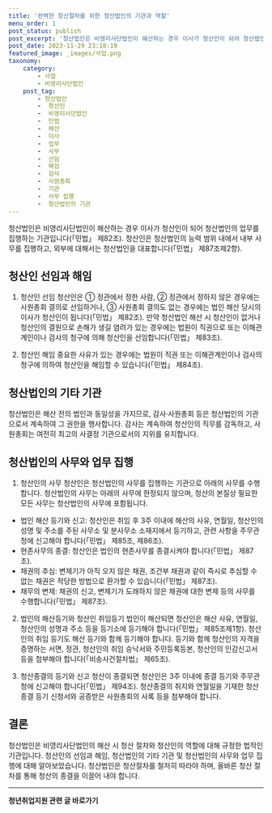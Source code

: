 ```yaml
---
title: '완벽한 청산절차를 위한 청산법인의 기관과 역할'
menu_order: 1
post_status: publish
post_excerpt: '청산법인은 비영리사단법인이 해산하는 경우 이사가 청산인이 되어 청산법인의 업무를 집행하는 기관입니다  민법  제82조 . 청산인은 청산법인의 능력 범위 내에서 내부 사무를 집행하고, 외부에 대해서는 청산법인을 대표합니다  민법  제87조제2항 .'
post_date: 2023-11-29 23:18:19
featured_image: _images/사업.png
taxonomy:
    category:
        - 사업
        - 비영리사단법인
    post_tag:
        - 청산법인
        -  청산인
        -  비영리사단법인
        -  민법
        -  해산
        -  이사
        -  업무
        -  사무
        -  선임
        -  해임
        -  감사
        -  사원총회
        -  기관
        -  사무 집행
        -  청산법인의 기관
---
```



청산법인은 비영리사단법인이 해산하는 경우 이사가 청산인이 되어 청산법인의 업무를 집행하는 기관입니다(「민법」 제82조). 청산인은 청산법인의 능력 범위 내에서 내부 사무를 집행하고, 외부에 대해서는 청산법인을 대표합니다(「민법」 제87조제2항).

## 청산인 선임과 해임

1. 청산인 선임
청산인은 ① 정관에서 정한 사람, ② 정관에서 정하지 않은 경우에는 사원총회 결의로 선임하거나, ③ 사원총회 결의도 없는 경우에는 법인 해산 당시의 이사가 청산인이 됩니다(「민법」 제82조).
만약 청산법인 해산 시 청산인이 없거나 청산인의 결원으로 손해가 생길 염려가 있는 경우에는 법원이 직권으로 또는 이해관계인이나 검사의 청구에 의해 청산인을 선임합니다(「민법」 제83조).

2. 청산인 해임
중요한 사유가 있는 경우에는 법원이 직권 또는 이해관계인이나 검사의 청구에 의하여 청산인을 해임할 수 있습니다(「민법」 제84조).

## 청산법인의 기타 기관

청산법인은 해산 전의 법인과 동일성을 가지므로, 감사·사원총회 등은 청산법인의 기관으로서 계속하여 그 권한을 행사합니다. 감사는 계속하여 청산인의 직무를 감독하고, 사원총회는 여전히 최고의 사결정 기관으로서의 지위를 유지합니다.

## 청산법인의 사무와 업무 집행

1. 청산인의 사무
청산인은 청산법인의 사무를 집행하는 기관으로 아래의 사무를 수행합니다. 청산법인의 사무는 아래의 사무에 한정되지 않으며, 청산의 본질상 필요한 모든 사무는 청산법인의 사무에 포함됩니다.
- 법인 해산 등기와 신고: 청산인은 취임 후 3주 이내에 해산의 사유, 연월일, 청산인의 성명 및 주소를 주된 사무소 및 분사무소 소재지에서 등기하고, 관련 사항을 주무관청에 신고해야 합니다(「민법」 제85조, 제86조).
- 현존사무의 종결: 청산인은 법인의 현존사무를 종결시켜야 합니다(「민법」 제87조).
- 채권의 추심: 변제기가 아직 오지 않은 채권, 조건부 채권과 같이 즉시로 추심할 수 없는 채권은 적당한 방법으로 환가할 수 있습니다(「민법」 제87조).
- 채무의 변제: 채권의 신고, 변제기가 도래하지 않은 채권에 대한 변제 등의 사무를 수행합니다(「민법」 제87조).

2. 법인의 해산등기와 청산인 취임등기
법인이 해산되면 청산인은 해산 사유, 연월일, 청산인의 성명과 주소 등을 등기소에 등기해야 합니다(「민법」 제85조제1항). 청산인의 취임 등기도 해산 등기와 함께 등기해야 합니다.
등기와 함께 청산인의 자격을 증명하는 서면, 정관, 청산인의 취임 승낙서와 주민등록등본, 청산인의 인감신고서 등을 첨부해야 합니다(「비송사건절차법」 제65조).

3. 청산종결의 등기와 신고
청산이 종결되면 청산인은 3주 이내에 종결 등기와 주무관청에 신고해야 합니다(「민법」 제94조). 청산종결의 취지와 연월일을 기재한 청산종결 등기 신청서와 공증받은 사원총회의 사록 등을 첨부해야 합니다.

## 결론
청산법인은 비영리사단법인의 해산 시 청산 절차와 청산인의 역할에 대해 규정한 법적인 기관입니다. 청산인의 선임과 해임, 청산법인의 기타 기관 및 청산법인의 사무와 업무 집행에 대해 알아보았습니다. 청산법인은 청산절차를 철저히 따라야 하며, 올바른 청산 절차를 통해 청산의 종결을 이끌어 내야 합니다.
<!-- wp:separator -->
<hr class="wp-block-separator has-alpha-channel-opacity"/>
<!-- /wp:separator -->

<!-- wp:group {"backgroundColor":"base","layout":{"type":"constrained"}} -->
<div class="wp-block-group has-base-background-color has-background"><!-- wp:paragraph {"align":"center","fontSize":"medium"} -->
<p class="has-text-align-center has-large-font-size"><strong>청년취업지원 관련 글 바로가기</strong></p>
<!-- /wp:paragraph -->


<!-- wp:latest-posts
{"categories":[{"id":12739,"count":19,"description":"","link":"https://uknowlaw.com/category/%ec%b2%ad%eb%85%84%ec%b7%a8%ec%97%85%ec%a7%80%ec%9b%90/","name":"청년취업지원","slug":"청년취업지원","taxonomy":"category","parent":0,"meta":[],"_links":{"self":[{"href":"https://uknowlaw.com/wp-json/wp/v2/categories/12739"}],"collection":[{"href":"https://uknowlaw.com/wp-json/wp/v2/categories"}],"about":[{"href":"https://uknowlaw.com/wp-json/wp/v2/taxonomies/category"}],"wp:post_type":[{"href":"https://uknowlaw.com/wp-json/wp/v2/posts?categories=12739"}],"curies":[{"name":"wp","href":"https://api.w.org/{rel}","templated":true}]}}],"postsToShow":100,"excerptLength":28,"postLayout":"grid","columns":2,"featuredImageAlign":"left","featuredImageSizeSlug":"large","fontSize":"small"} /--></div>
<!-- /wp:group -->